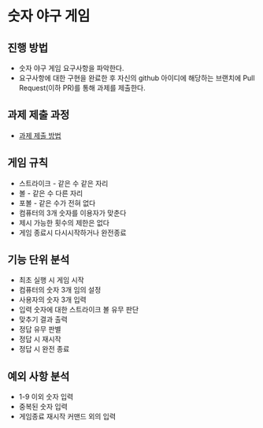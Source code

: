 # 숫자 야구 게임
## 진행 방법
* 숫자 야구 게임 요구사항을 파악한다.
* 요구사항에 대한 구현을 완료한 후 자신의 github 아이디에 해당하는 브랜치에 Pull Request(이하 PR)를 통해 과제를 제출한다.

## 과제 제출 과정
* [과제 제출 방법](https://github.com/next-step/nextstep-docs/tree/master/precourse)

## 게임 규칙
- 스트라이크 - 같은 수 같은 자리
- 볼 - 같은 수 다른 자리
- 포볼 - 같은 수가 전혀 없다
- 컴퓨터의 3개 숫자를 이용자가 맞춘다
- 제시 가능한 횟수의 제한은 없다
- 게임 종료시 다시시작하거나 완전종료

## 기능 단위 분석
- 최초 실행 시 게임 시작
- 컴퓨터의 숫자 3개 임의 설정
- 사용자의 숫자 3개 입력
- 입력 숫자에 대한 스트라이크 볼 유무 판단
- 맞추기 결과 출력
- 정답 유무 판별
- 정답 시 재시작
- 정답 시 완전 종료

## 예외 사항 분석
- 1-9 이외 숫자 입력
- 중복된 숫자 입력
- 게임종료 재시작 커맨드 외의 입력
